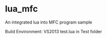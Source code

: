 # lua_mfc

An integrated lua into MFC program sample

Build Environment: VS2013
test.lua in Test folder
